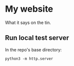 # My website

What it says on the tin.

## Run local test server

In the repo's base directory:

    python3 -m http.server

